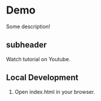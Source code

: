 # Demo

Some description!

## subheader

Watch tutorial on Youtube.

## Local Development

1. Open index.html in your browser.
